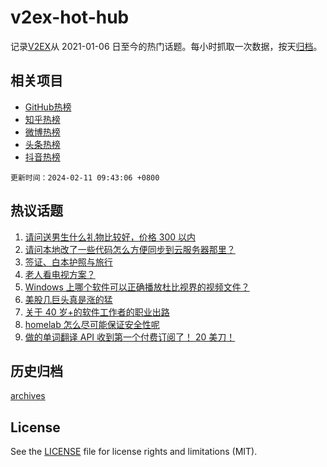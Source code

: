 # v2ex-hot-hub

 记录[V2EX](https://www.v2ex.com/)从 2021-01-06 日至今的热门话题。每小时抓取一次数据，按天[归档](archives)。
 
 ## 相关项目

- [GitHub热榜](https://github.com/lonnyzhang423/github-hot-hub)
- [知乎热榜](https://github.com/lonnyzhang423/zhihu-hot-hub)
- [微博热榜](https://github.com/lonnyzhang423/weibo-hot-hub)
- [头条热榜](https://github.com/lonnyzhang423/toutiao-hot-hub)
- [抖音热榜](https://github.com/lonnyzhang423/douyin-hot-hub)


 `更新时间：2024-02-11 09:43:06 +0800`

## 热议话题

1. [请问送男生什么礼物比较好，价格 300 以内](https://www.v2ex.com/t/1015280)
1. [请问本地改了一些代码怎么方便同步到云服务器那里？](https://www.v2ex.com/t/1015243)
1. [签证、白本护照与旅行](https://www.v2ex.com/t/1015219)
1. [老人看电视方案？](https://www.v2ex.com/t/1015265)
1. [Windows 上哪个软件可以正确播放杜比视界的视频文件？](https://www.v2ex.com/t/1015244)
1. [美股几巨头真是涨的猛](https://www.v2ex.com/t/1015216)
1. [关于 40 岁+的软件工作者的职业出路](https://www.v2ex.com/t/1015221)
1. [homelab 怎么尽可能保证安全性呢](https://www.v2ex.com/t/1015220)
1. [做的单词翻译 API 收到第一个付费订阅了！ 20 美刀！](https://www.v2ex.com/t/1015246)

## 历史归档

[archives](archives)

## License

See the [LICENSE](LICENSE) file for license rights and limitations (MIT).
